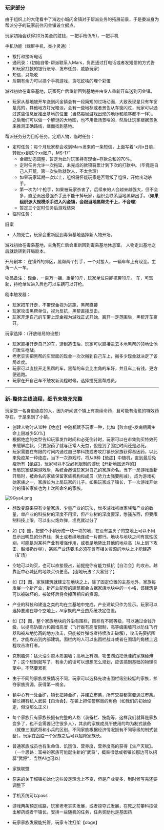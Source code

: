 ### 玩家部分

由于组织上的大佬看中了海边小城闪金镇对于帮派业务的拓展前景，于是委派身为帮派分子的玩家前往闪金镇设立据点。

玩家初始会获得20万美金的脏钱，一把手枪(5/5)，一把手机

   手机功能（绿屏手机，类小灵通）：

- 拨打和接听电话
- 通讯录：（初始自带-帮派联系人Mars，负责通过打电话或者发短信的方式告知玩家打款的银行账号、发布任务、威胁玩家）
- 短信，只能收
- 后期有余力可以搞个手机游戏，贪吃蛇啥的埋个彩蛋

游戏初始在毒枭基地，玩家死亡后重新回到基地并由专人重新开车送到闪金镇。

- 玩家从基地被开车送到闪金镇会有一段简短的过场动画，大致表现是只有车窗是亮的，其他地方灯光暗淡，会有一些地标或者景色从车窗闪过，玩家可以通过这些信息反推出基地的位置（当然每局游戏出现的地标和顺序都不一样）。之后我们可以做一个解谜的大地图，也不用做场景啥的，然后让玩家根据景色来推测正确路线，继而找到基地。

帮派任务分为目标任务，定期人物，临时任务：

- 定时任务：每个月玩家都会收到Mars发来的一条短信，上面写着”x月x日前，转账xx到这个xx账户，MS-17“
  - 金额动态调整，暂定为此时玩家持有现金+存款总和的70%。
  - 定时任务允许一次拖延，未完成的款项将累计到下次的打款中。（毕竟是自己人开荒，第一次失败就砍人，不太合理）
  - 如果玩家延期一次以上，组织将怀疑玩家是否背叛了组织，开始出动杀手。
  - 第一次为1个枪手，如果被玩家杀害了，后续来的人会越来越强大，但不会多，直至派出最强杀手还不能干掉玩家，组织会联系当地黑帮出手。（**如果组织派大规模杀手进入闪金镇，会跟当地黑帮先干上，不合理**）
  - 暂定三个定时任务后游戏结束
- 临时任务：







旧案



- 人物死亡，玩家会重新回到毒枭基地选择新人物开场。

游戏初始在毒枭基地，主角死亡后会重新回到毒枭基地休息室。
人物走出基地之后就跳转到开局剧本。

开局剧本：
在镇外的郊区，黑帮两个打手，一个对接人，一辆车车上有现金。主角一人一车。

物品备注：
现金，一百万一捆，重量10斤，玩家单位只能携带10斤。
车，可驾驶，持枪单位进入后也可以车辆可以开枪。

剧本触发器：

- 玩家把车开走，不带现金视为逃跑，黑帮直接
- 玩家攻击黑帮单位，视为反抗，黑帮直接反击。
- 玩家开走自己的车带上现金视为游戏正式开始，离开一定范围后，黑帮开车离开。

玩家选择：（开放结局的设想）

- 玩家直接开走自己的车，遭到追击后，玩家可以直接进去本地黑帮的领地让他们发生枪战。
- 老老实实把黑帮的车里面的现金一次次搬到自己车上，搬多少现金就决定了该局难度。
- 玩家可以直接开走黑帮的车，黑帮的车会比主角的车好，并且车上有钱，更方便逃跑。
- 玩家在开自己车不触发新流程时候，选择撞死黑帮成员。



----

### 新-整体主线流程，细节未填充完整

玩家是一名身患绝症的人，因为听闻这个镇上有卖续命药，且可能有治愈的特效药存在，于是来到了小镇。

- 创建人物时从10种【绝症】中随机赋予玩家一种，比如【败血症-发病期间生命上限减少50%】
- 根据绝症的类型告知玩家发作时间和必死倒计时，玩家可以在市集购买特效药来缓解症状，只要服药了就与正常人无益，但是到了固定时间还是必死。
- 玩家需要在有限的时间内通过自己攀科技或者攻打镇长家族获得基因药，以此来免疫某一种绝症，当下一次游戏时，将从9种【绝症】中随机，直到最后免疫所有【绝症】，玩家可以不受必死限制的游玩【开新地图还咋的】
- 当局玩家结束游戏后，系统会邀请玩家对自己的家族命名。当下一局游戏重新开局时，被命名的家族保留家族机构和成员（势力太强要削减），成为游戏初始家族之一，家族长为上局玩家的儿子。如果玩家成了镇长，下一次游戏开始时的镇长家族也为上次所命名的家族。



![9Gya4.png](https://wx2.sbimg.cn/2020/09/08/9Gya4.png)

- 想改变原来只有少量家族、少量产业的玩法，增多游戏初始家族和产业的数量，单产业的科技树的深度不用深，但产业树的深度要深，憋骚东西，但要限制科技上限，可以出火炮炸弹，坦克就过分了
- 如【1】图，把整个小镇分成一块一块的地，在没有盖房子的空地上可以不用显示出明显的分界线，黄土或者绿地连成一片都行。地块与地块之间有属性区别，可能是对某种产业有增强作用，或者是地势比其他的地块高（从上到下攻击，越墙扔炸弹），某些产业还要求必须在含有相关资源的地块上才能建造（矿场）
- 空地可以购买，也可以直接侵占，前提是你有能力抵抗【自治会】的攻击。越靠近中心城区的地块买价更高。【囤地玩法？大富翁？】
- 如【2】图，家族建筑就建立在地块之上，除了固定位置的主基地外，家族每发展一个新产业，新产业配套的建筑都会占据家族地块中的一小格，该建筑是可以被破坏的，被破坏后将会掉落相应的资源。
- 产业的科技和建造之类的均在主基地中完成，产业建筑只作为显示。玩家可以选择要建在哪个空地上，AI家族的产业由系统决定位置。
- 如【3】图，整个家族地块的外沿有围栏，围栏有不同等级，可以通过金钱升级，以提高防御力和围墙高度（飞行器有高度限制，高等级围墙可以防住飞行器和被从地势高的地方攻击，只能被炸弹或者持续攻击破解），攻击先要拆围栏，才能攻击到内部建筑。围栏内的人可以出围栏战斗或者在围墙的角楼上远程攻击攻打者。
- 克制脑洞：猛火油引燃木质围墙；高地上有湖，攻击湖泊把低洼的家族给淹了；这个想到就写了，有余力的话可以想想怎么规划，应该搞到基础的物理引擎中，不然要累死
- 由于不同的家族发展情况不同，玩家可以选择先攻击围栏级别较低的家族，掠夺家族资源，获得第一桶金。
- 镇中心有一处金矿，镇长把持金矿，并建立市集，所有交易都需要通过市集。镇长拥有私人武装【自治会】，在镇上担任警察局的角色（如我们的初始设定，但没那么正义）
- 每个家族只有家族长拥有完整的人格（装备栏、技能等，这样我们就算是家族变多了，也不会需要记住很多人），其余的家族成员所使用的均为制式装备（就像三国武将和小兵的区别，不同家族根据经济情况拥有不同等级的制式装备）。玩家在战胜一个家族之后可以招降家族长。
- 普通家族成员也有生命值、饥饿值、营养度，营养度高的获得【生产天赋】。（一个思路：富裕的家族可能诞生新的”武将“，概率很低或者镇长那边可以招募”武将“，当然AI也可以）
- 家族联盟



- 原来的关于城镇初始化这些设定理念上不变，但是产业变多，到时候写完还要调整下
- 手机系统可以pass
- 游戏两条预定线路，玩家老老实实发展，或者掠夺式发展，在死之前攀科技做出解药或者干镇长。安排一些随机的任务，任务奖励也是基因药
- 玩家家族发展能托管，玩家专注打架【doge】